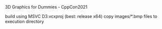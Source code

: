 3D Graphics for Dummies - CppCon2021

build using MSVC D3.vcxproj (best: release x64) copy images/*.bmp files to execution directory
